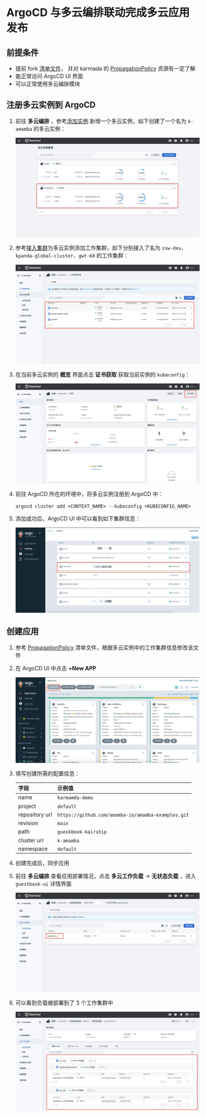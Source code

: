 # ArgoCD 与多云编排联动完成多云应用发布

## 前提条件

- 提前 fork [清单文件](https://github.com/amamba-io/amamba-examples/tree/main/gueskbook-kairship)，
  并对 karmada 的 [PropagationPolicy](https://karmada.io/zh/docs/userguide/scheduling/resource-propagating) 资源有一定了解
- 能正常访问 ArgoCD UI 界面
- 可以正常使用多云编排模块

## 注册多云实例到 ArgoCD

1. 前往 __多云编排__ ，参考[添加实例](../../kairship/instance/add.md) 新增一个多云实例，如下创建了一个名为 `k-amamba` 的多云实例：

    ![k1](../images/k1.jpg)

1. 参考[接入集群](../../kairship/cluster.md#_2)为多云实例添加工作集群，如下分别接入了名为
   `zxw-dev`、`kpanda-global-cluster`、`gwt-68` 的工作集群：

    ![k1.1](../images/k1.1.jpg)

1. 在当前多云实例的 __概览__ 界面点击 __证书获取__ 获取当前实例的 `kubeconfig`：

    ![k2](../images/k2.jpg)

1. 前往 ArgoCD 所在的环境中，将多云实例注册到 ArgoCD 中：

    ```shell
    argocd cluster add <CONTEXT_NAME> --kubeconfig <KUBECONFIG_NAME>
    ```

1. 添加成功后，ArgoCD UI 中可以看到如下集群信息：

    ![k3](../images/k3.jpg)

## 创建应用

1. 参考 [PropagationPolicy](https://github.com/amamba-io/amamba-examples/blob/main/gueskbook-kairship/propagationpolicy.yaml)
   清单文件，根据多云实例中的工作集群信息修改该文件

1. 在 ArgoCD UI 中点击 __+New APP__

    ![k3.1](../images/k3.1.jpg)

1. 填写创建所需的配置信息：

    | 字段 | 示例值 |
    | ------ | ----- |
    | name  | `karmamda-demo` |
    | project | `default` |
    | repository url | `https://github.com/amamba-io/amamba-examples.git` |
    | revision | `main` |
    | path  | `gueskbook-kairship` |
    | cluster url | `k-amamba`  |
    | namespace | `default` |

1. 创建完成后，同步应用

1. 前往 __多云编排__ 查看应用部署情况，点击 __多云工作负载__ -> __无状态负载__ ，进入 `guestbook-ui` 详情界面

    ![k4](../images/k4.jpg)

1. 可以看到负载被部署到了 3 个工作集群中

    ![k5](../images/k5.jpg)
